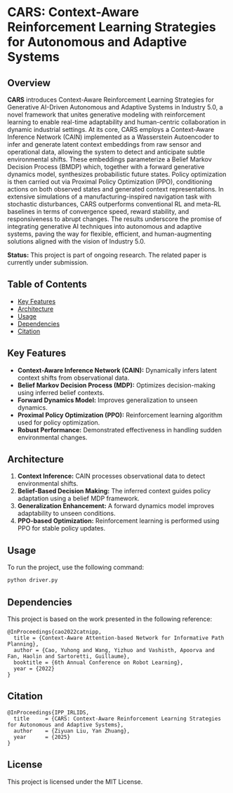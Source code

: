 # CARS: Context-Aware Reinforcement Learning Strategies for Autonomous and Adaptive Systems

## Overview
**CARS** introduces Context-Aware Reinforcement Learning Strategies for Generative AI-Driven Autonomous and Adaptive Systems in Industry 5.0, a novel framework that unites generative modeling with reinforcement learning to enable real-time adaptability and human-centric collaboration in dynamic industrial settings. At its core, CARS employs a Context-Aware Inference Network (CAIN) implemented as a Wasserstein Autoencoder to infer and generate latent context embeddings from raw sensor and operational data, allowing the system to detect and anticipate subtle environmental shifts. These embeddings parameterize a Belief Markov Decision Process (BMDP) which, together with a forward generative dynamics model, synthesizes probabilistic future states. Policy optimization is then carried out via Proximal Policy Optimization (PPO), conditioning actions on both observed states and generated context representations. In extensive simulations of a manufacturing-inspired navigation task with stochastic disturbances, CARS outperforms conventional RL and meta-RL baselines in terms of convergence speed, reward stability, and responsiveness to abrupt changes. The results underscore the promise of integrating generative AI techniques into autonomous and adaptive systems, paving the way for flexible, efficient, and human-augmenting solutions aligned with the vision of Industry 5.0.

**Status:** This project is part of ongoing research. The related paper is currently under submission.

## Table of Contents

- [Key Features](#Features)
- [Architecture](#Architecture)
- [Usage](#usage)
- [Dependencies](#dependencies)
- [Citation](#citation)

## Key Features
- **Context-Aware Inference Network (CAIN):** Dynamically infers latent context shifts from observational data.
- **Belief Markov Decision Process (MDP):** Optimizes decision-making using inferred belief contexts.
- **Forward Dynamics Model:** Improves generalization to unseen dynamics.
- **Proximal Policy Optimization (PPO):** Reinforcement learning algorithm used for policy optimization.
- **Robust Performance:** Demonstrated effectiveness in handling sudden environmental changes.

## Architecture
1. **Context Inference:** CAIN processes observational data to detect environmental shifts.
2. **Belief-Based Decision Making:** The inferred context guides policy adaptation using a belief MDP framework.
3. **Generalization Enhancement:** A forward dynamics model improves adaptability to unseen conditions.
4. **PPO-based Optimization:** Reinforcement learning is performed using PPO for stable policy updates.



## Usage

To run the project, use the following command:

```bash
python driver.py
```

## Dependencies

This project is based on the work presented in the following reference:
```
@InProceedings{cao2022catnipp,
  title = {Context-Aware Attention-based Network for Informative Path Planning},
  author = {Cao, Yuhong and Wang, Yizhuo and Vashisth, Apoorva and Fan, Haolin and Sartoretti, Guillaume},
  booktitle = {6th Annual Conference on Robot Learning},
  year = {2022}
}
```

## Citation

```
@InProceedings{IPP_IRLIDS,
  title     = {CARS: Context-Aware Reinforcement Learning Strategies for Autonomous and Adaptive Systems},
  author    = {Ziyuan Liu, Yan Zhuang},
  year      = {2025}
}
```



## License
This project is licensed under the MIT License.


